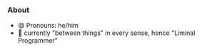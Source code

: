 ### About

- 😄 Pronouns: he/him
- 🔭 currently "between things" in every sense, hence "Liminal Programmer"

<!--

Here are some ideas to get you started:

- 👯 looking to collaborate on ...
- 🤔 looking for help with ...
- 💬 Ask me about ...
- ⚡ Fun fact: ...

-->
